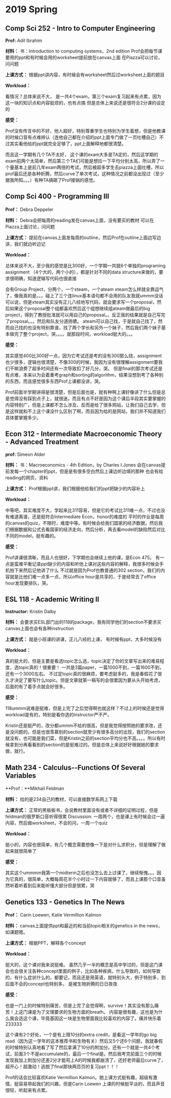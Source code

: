 # 2019 Spring

## Comp Sci 252 - Intro to Computer Engineering

**Prof:** Adil Ibrahim

**材料：** 书：Introduction to computing systems，2nd edition Prof会把每节课要用的ppt和有时候会用的worksheet提前放在canvas上面 在Piazza可以讨论，问问题

**上课方式：** 根据ppt讲内容，有时候会有worksheet然后过worksheet上面的题目

**Workload：**

看情况？总体来说不大， 是一共4个exam，第三个exam复习起来有点累，因为这一块的知识点和内容挺烦的，也有点搞 但是总体上来说还是很符合2分课的设定的

**感受：**

Prof没有传言中的不好，他人超好，特别尊重学生也特别为学生着想，但是他教课的时候口音有点难辨认（连他自己都在介绍的ppt上面专门做了一页吐槽自己）不过其实看他给的ppt就完全足够了，ppt上面解释地都很清楚。

而且这一学期有几个TA不太好， 这个课的exam大多是TA定的，然后这学期的exam前两个太简单，然后第三个TA们可能是想拉一下平均分别太高，所以弄了一个量基本上是前几年exam两倍的考试，然后被超多学生去piazza上面吐槽，所以prof最后还是各种折腾，然后curve了单次考试，这种情况之前都没出现过（至少据我所知。。。）有种TA搞砸了Prof接锅的感觉。

## Comp Sci 400 - Programming III

**Prof：** Debra Deppeler

**材料：** Debra会把每周的reading发在canvas上面，没有要买的教材 可以在Piazza上面讨论，问问题

**上课方式：** 提前在canvas上面发每周的outline，然后Prof在outline上面边写边讲，我们就边听边记

**Workload：**

总体来说不大，至少我的感觉是比300好，一个学期一共就6个单独的programing assignment （4个大的，两个小的），都是针对不同的data structure来做的，要求很明确，知道逻辑写代码也很直接

会有Group Project，分两个，一个xteam，一个ateam xteam怎么样就全靠运气了，像我真的是。。。碰上了三个连linux基本语句都不会用的队友我就ummm没话可以说，但是xteam其实没有正儿八经地写代码，就会要求写一个proposal，然后如果这个proposal整个组都喜欢然后这个组想继续组ateam做最后的big project，得到了教授批准就可以用自己的proposal。。反正我的结果就是自己写完了proposal。。。然后和队友分道扬镳。 ateam可以自己找，于是就自己找了，然而自己找的也没有特别靠谱，找了两个学长和另外一个妹子，然后我们两个妹子基本做完了整个project，哭。。。。就那段时间，workload挺大的。。。

**感受：**

其实感觉400比300好一点，因为它考试还是考的没有300那么绕，assignment也少很多，逻辑也很清楚，不像300的时候，我因为没有很理解assignment要我们干嘛浪费了超多时间还有一次导致扣了好几分，哭。 但是final的那次考试还是有点难，本来以为会着重考graph和sorting的algorithm，结果没想到考了各种别的东西，而且感觉很多东西Prof上课都没讲，哭。

Prof前面半学期讲得是很清楚，但是后面也是，就有种啊上课好像讲了什么但是总是觉得没有踩到点子上，就很迷。而且有点不好是因为这个课后半段其实要掌握的内容特别广，但是上课都不怎么涉及，反而是给了很多网站，让我们自己去学，但是这样就和不上这个课没什么区别了啊，而且因为给的是网站，我们并不知道我们具体要掌握多少。

## Econ 312 - Intermediate Macroeconomic Theory - Advanced Treatment

**prof:** Simeon Alder

**材料：** 书：Macroeconomics - 4th Edition，by Charles I.Jones 会在canvas提前发每一个chapter的ppt，但是是有很多空白然后上课边听边填的那种 也会有给reading的网页，资料

**上课方式：** Prof根据ppt讲，我们根据他给我们的ppt把缺少的内容补上

**Workload：**

中等吧，其实难度不大，学起来比311容易，但是它的考试比311难一点，不过也没有难道离谱，还是挺符合Intermediate Econ，honor的难度的 平时的作业是每周的canvas的quiz，不限时，难度中等。有时候会给我们国家的经济数据，然后我们根据数据和公式去看国家的经济走向，然后分析，再去看model的缺陷然后对比不同的model，挺有趣的。

**感受：**

Prof讲课很清晰，而且人也很好，下学期也会继续上他的课，是Econ 475。 有一点是蛮难平衡记录ppt缺少的内容和听他上课对这些内容的解释，我很多时候会手机拍下来然后记他讲了什么 不过就是因为Prof也教普通的302 section，我们的内容就是比他们难一点多一点，所以office hour是共享的，于是经常去了office hour发现要排队，哭。

## ESL 118 - Academic Writing II

**Instructor:** Kristin Dalby

**材料：** 会要求买ESL部门出的118的package，我有同学他们的section不要求买 canvas上面也会有各种instruction

**上课方式：** 就是小班课的讲课，正儿八经的上课， 有时候有ppt，大多时候没有

**Workload：**

真的挺大的，但是主要是看选topic怎么选，topic决定了你的文章写出来的难易程度，选topic真的！很重要！ 一共是3篇paper，一篇1000不到，一篇1600不到，还有一个3000左右。 不过定topic真的很麻烦，要考虑挺多的，我是春假花了很久才决定了要写什么topic。但是文章就第一稿写的会很累因为要从头开始考虑，后面的有了着手点就会好很多。

**感受：**

118ummm说难是挺难，但是上完了之后觉得啊也就这样？不过上的时候还是觉得workload是有的，特别是看你选的instructor严不严。

Kristin还是挺严的，改分都ummm不给的很高，但是我觉得按照她的要求改，还是没问题的。但是也很羡慕别的section就至少有很多高分的出现，我们的section就没有，也可能是我们菜，但是Kristin之前的section平均分也不高。。。。所以有时候拿到分再看看别的section的是挺难过的。但是总体上来说好好根据她的要求做，就行。

## Math 234 - Calculus--Functions Of Several Variables

**Prof：**Mikhail Feldman

**材料：** 给的是234自己的教材，可以直接数学系网上下载

**上课方式：** 正常的黑板板书，会说教材里面没有或者不详细的证明过程，但是feldman的俄罗斯口音听得很累 Discussion: 一周两个，也是课上有时候会过一遍内容，然后做worksheet，不会的问，一周一个quiz

**Workload：**

挺小的，内容也很简单，有几个概念需要想像一下是对什么求积分，但是理解了做起来就很简单了

**感受：**

其实这个ummmm我第一个midterm之后也没怎么去上过课了，继续惭愧。。。因为它真的，很简单，大概每周花半个小时过一下内容就够了，而且上课那个口音虽然听着听着到后来能听懂大部分但是很累，哭

## Genetics 133 - Genetics In The News

**Prof：** Carin Loewen, Katie Vermillion Kalmon

**材料：** canvas上面提供ppt和最近的和当前topic相关的genetics in the news，如课题嗯。

**上课方式：** 根据PPT，解释各个concept

**Workload：**

挺大的，这个课对我来说挺难。 虽然几乎一半的概念是高中学过的，但是这门课会也会很关注各种concept里面的例子，比如各种疾病，什么导致的，如何导致的，有什么症状什么的，都要记，而且还是用英语，就特别头大，例子特别多，到后面不会的concept也特别多。 是被生物折腾的日日夜夜

**感受：**

也是一门上的时候特别痛苦，但是上完了会觉得啊，survive！其实没有那么痛苦！上这门课是为了文理要求的生物方面的breath。 内容是很有趣，这也是为什么我会选这个课，毕竟基因这一块是生物里面我比较喜欢的内容了。痛并快乐着233333

这个课有2个好处，一个是有上限10分的extra credit，是看这一学年的go big read（因为这一学年的这本推荐书和生物有关）然后又5个还6个问题，我就春假的时候特别认真地看了写了然后拿满了10分的附加分。还有一个就是一共4个考试，前面3个不是accumulate的，最后一个final是。然后我考完前面三个的时候发现我加上附加分还差2分才能苟上A的时候我都崩溃了，还好老师最后curve了，超开心！超激动！逃脱了final那快两百页的复习ppt！！！

Prof的话会比较喜欢Katie Vermillion Kalmon。她上课方式挺有趣，超级有激情，挺容易带起我们的兴趣，但是Carin Loewen 上课的时候挺平淡的，而且声音很轻，听起来有点累。

